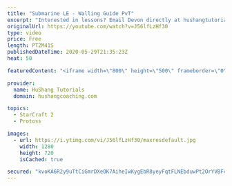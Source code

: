 ```yaml
---
title: "Submarine LE - Walling Guide PvT"
excerpt: "Interested in lessons? Email Devon directly at hushangtutorials@outlook.com ------------------------------------------------------------------------------------------------------- Want to support HuShang Tutorials directly? Patreon is a website where you can contribute a monthly donation that will help"
originalUrl: https://youtube.com/watch?v=J56lfLzHf30
type: video
price: Free
length: PT2M41S
publishedDateTime: 2020-05-29T21:35:23Z
heat: 50

featuredContent: "<iframe width=\"800\" height=\"500\" frameborder=\"0\" src=\"https://www.youtube.com/embed/J56lfLzHf30\" allow=\"accelerometer; autoplay; encrypted-media; gyroscope; picture-in-picture\" allowfullscreen></iframe>"

provider:
  name: HuShang Tutorials
  domain: hushangcoaching.com

topics:
  - StarCraft 2
  - Protoss

images:
  - url: https://i.ytimg.com/vi/J56lfLzHf30/maxresdefault.jpg
    width: 1280
    height: 720
    isCached: true

secured: "kvoKA6R2y9uTtCiGmrDXeOK7AiheIwKygEbR8yeyFqtFLNEbduwPt2OrYVBFczYku/SSOC0XTnw7QyAXa4f3bGipJU1iy5Bc3P1k2WJSPOCrUcY0HakQTL6YSpE00YURIhHnVp4fBWEKX1roswSc7zWs83fqjBU6EMqL9pSm56bgHJmRhi0AOTpSc+9Ix0x8UcMp9s5o4c54bTuM4GsN50Hj/Y1A2vY4SVS6qSzmQIrh6sN5KkuseTRwdz5BNUe798qx1QOPq4/nP6NV1r7l+xy0yB2mckFVuzPvzCinNjMzO76wv7IJ5B1qb2+dYTZMYtavYS9eGM0wxP9fPAf7c8GpfsKh/jK5eNyhotAFO2th6AT70fAWQfcd1pg5ZJh1fxVy9ON4eywlKHxx0aMRKNfSkqbyXUzZnRVk0hnm/YU=;ARe5IptABNDzU5u31aZn5g=="
---
```


